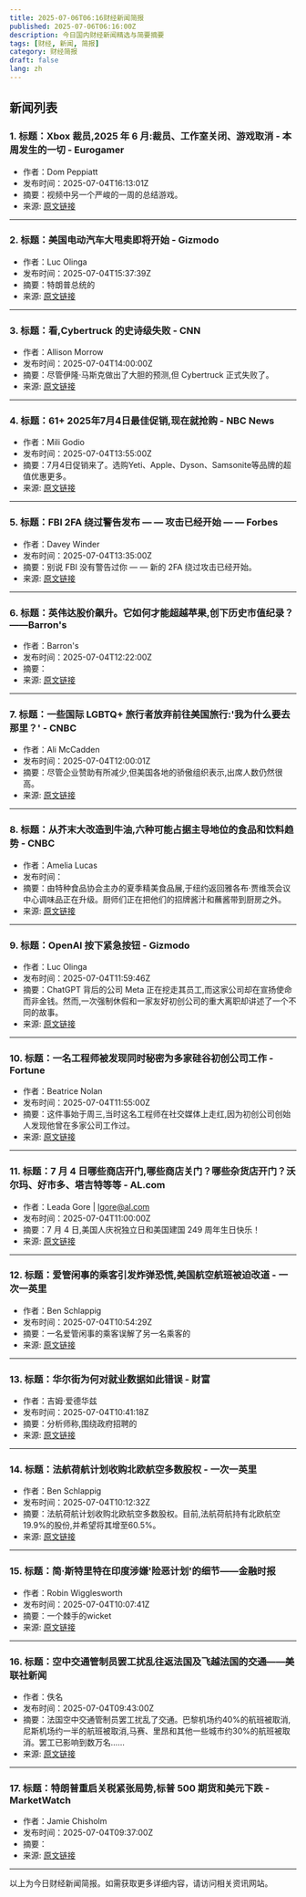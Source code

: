 ```yaml
---
title: 2025-07-06T06:16财经新闻简报
published: 2025-07-06T06:16:00Z
description: 今日国内财经新闻精选与简要摘要
tags: [财经, 新闻, 简报]
category: 财经简报
draft: false
lang: zh
---
```


## 新闻列表

### 1. 标题：Xbox 裁员,2025 年 6 月:裁员、工作室关闭、游戏取消 - 本周发生的一切 - Eurogamer
- 作者：Dom Peppiatt
- 发布时间：2025-07-04T16:13:01Z
- 摘要：视频中另一个严峻的一周的总结游戏。
- 来源: [原文链接](https://www.eurogamer.net/job-losses-studio-closures-cancelled-games-what-we-know-about-xboxs-devastating-wave-of-layoffs)

---

### 2. 标题：美国电动汽车大甩卖即将开始 - Gizmodo
- 作者：Luc Olinga
- 发布时间：2025-07-04T15:37:39Z
- 摘要：特朗普总统的
- 来源: [原文链接](https://gizmodo.com/the-great-american-ev-fire-sale-is-about-to-begin-2000624324)

---

### 3. 标题：看,Cybertruck 的史诗级失败 - CNN
- 作者：Allison Morrow
- 发布时间：2025-07-04T14:00:00Z
- 摘要：尽管伊隆·马斯克做出了大胆的预测,但 Cybertruck 正式失败了。
- 来源: [原文链接](https://www.cnn.com/2025/07/04/business/the-cybertruck-epic-descent-into)

---

### 4. 标题：61+ 2025年7月4日最佳促销,现在就抢购 - NBC News
- 作者：Mili Godio
- 发布时间：2025-07-04T13:55:00Z
- 摘要：7月4日促销来了。选购Yeti、Apple、Dyson、Samsonite等品牌的超值优惠更多。
- 来源: [原文链接](https://www.nbcnews.com/select/shopping/best-july-4th-deals-rcna216234)

---

### 5. 标题：FBI 2FA 绕过警告发布 — — 攻击已经开始 — — Forbes
- 作者：Davey Winder
- 发布时间：2025-07-04T13:35:00Z
- 摘要：别说 FBI 没有警告过你 — — 新的 2FA 绕过攻击已经开始。
- 来源: [原文链接](https://www.forbes.com/sites/daveywinder/2025/07/04/fbi-2fa-bypass-warning-issued---the-attacks-have-started/)

---

### 6. 标题：英伟达股价飙升。它如何才能超越苹果,创下历史市值纪录？——Barron&#39;s
- 作者：Barron&#39;s
- 发布时间：2025-07-04T12:22:00Z
- 摘要：
- 来源: [原文链接](https://www.barrons.com/articles/nvidia-stock-apple-4-trillion-ai-chips-50b29452)

---

### 7. 标题：一些国际 LGBTQ+ 旅行者放弃前往美国旅行:'我为什么要去那里？' - CNBC
- 作者：Ali McCadden
- 发布时间：2025-07-04T12:00:01Z
- 摘要：尽管企业赞助有所减少,但美国各地的骄傲组织表示,出席人数仍然很高。
- 来源: [原文链接](https://www.cnbc.com/2025/07/04/travel-pride-lgbtq-united-states.html)

---

### 8. 标题：从芥末大改造到牛油,六种可能占据主导地位的食品和饮料趋势 - CNBC
- 作者：Amelia Lucas
- 发布时间：
- 摘要：由特种食品协会主办的夏季精美食品展,于纽约返回雅各布·贾维茨会议中心调味品正在升级。厨师们正在把他们的招牌酱汁和蘸酱带到厨房之外。
- 来源: [原文链接]()

---

### 9. 标题：OpenAI 按下紧急按钮 - Gizmodo
- 作者：Luc Olinga
- 发布时间：2025-07-04T11:59:46Z
- 摘要：ChatGPT 背后的公司 Meta 正在挖走其员工,而这家公司却在宣扬使命而非金钱。然而,一次强制休假和一家友好初创公司的重大离职却讲述了一个不同的故事。
- 来源: [原文链接](https://gizmodo.com/openai-hits-the-panic-button-2000624271)

---

### 10. 标题：一名工程师被发现同时秘密为多家硅谷初创公司工作 - Fortune
- 作者：Beatrice Nolan
- 发布时间：2025-07-04T11:55:00Z
- 摘要：这件事始于周三,当时这名工程师在社交媒体上走红,因为初创公司创始人发现他曾在多家公司工作过。
- 来源: [原文链接](https://fortune.com/2025/07/04/soham-parekh-engineer-multiple-jobs-suhail-doshi/)

---

### 11. 标题：7 月 4 日哪些商店开门,哪些商店关门？哪些杂货店开门？沃尔玛、好市多、塔吉特等等 - AL.com
- 作者：Leada Gore | lgore@al.com
- 发布时间：2025-07-04T11:00:00Z
- 摘要：7 月 4 日,美国人庆祝独立日和美国建国 249 周年生日快乐！
- 来源: [原文链接](https://www.al.com/news/2025/07/whats-open-whats-closed-on-july-4th-what-grocery-stores-are-open-walmart-costco-target-more.html)

---

### 12. 标题：爱管闲事的乘客引发炸弹恐慌,美国航空航班被迫改道 - 一次一英里
- 作者：Ben Schlappig
- 发布时间：2025-07-04T10:54:29Z
- 摘要：一名爱管闲事的乘客误解了另一名乘客的
- 来源: [原文链接](https://onemileatatime.com/news/american-flight-diverts-nosy-passenger-bomb-scare/)

---

### 13. 标题：华尔街为何对就业数据如此错误 - 财富
- 作者：吉姆·爱德华兹
- 发布时间：2025-07-04T10:41:18Z
- 摘要：分析师称,围绕政府招聘的
- 来源: [原文链接](https://fortune.com/2025/07/04/stocks-wall-street-jobs-nonfarm-payroll-number-wrong/)

---

### 14. 标题：法航荷航计划收购北欧航空多数股权 - 一次一英里
- 作者：Ben Schlappig
- 发布时间：2025-07-04T10:12:32Z
- 摘要：法航荷航计划收购北欧航空多数股权。目前,法航荷航持有北欧航空19.9%的股份,并希望将其增至60.5%。
- 来源: [原文链接](https://onemileatatime.com/news/air-france-klm-majority-stake-sas/)

---

### 15. 标题：简·斯特里特在印度涉嫌'险恶计划'的细节——金融时报
- 作者：Robin Wigglesworth
- 发布时间：2025-07-04T10:07:41Z
- 摘要：一个棘手的wicket
- 来源: [原文链接](https://www.ft.com/content/41c4789a-afa6-462c-a6ea-9704c2ba78a7)

---

### 16. 标题：空中交通管制员罢工扰乱往返法国及飞越法国的交通——美联社新闻
- 作者：佚名
- 发布时间：2025-07-04T09:43:00Z
- 摘要：法国空中交通管制员罢工扰乱了交通。巴黎机场约40%的航班被取消,尼斯机场约一半的航班被取消,马赛、里昂和其他一些城市约30%的航班被取消。罢工已影响到数万名……
- 来源: [原文链接](https://apnews.com/article/france-strike-air-traffic-controllers-baa290e6594404bf260e8031b393edc2)

---

### 17. 标题：特朗普重启关税紧张局势,标普 500 期货和美元下跌 - MarketWatch
- 作者：Jamie Chisholm
- 发布时间：2025-07-04T09:37:00Z
- 摘要：
- 来源: [原文链接](https://www.marketwatch.com/story/sp-500-futures-and-dollar-dip-as-trump-revives-tariff-tension-2cc83ada)

---


以上为今日财经新闻简报。如需获取更多详细内容，请访问相关资讯网站。